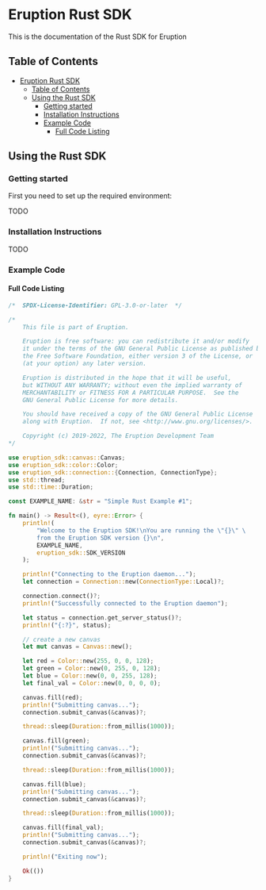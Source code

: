 # Eruption Rust SDK

This is the documentation of the Rust SDK for Eruption

## Table of Contents

- [Eruption Rust SDK](#eruption-rust-sdk)
  - [Table of Contents](#table-of-contents)
  - [Using the Rust SDK](#using-the-rust-sdk)
    - [Getting started](#getting-started)
    - [Installation Instructions](#installation-instructions)
    - [Example Code](#example-code)
      - [Full Code Listing](#full-code-listing)

## Using the Rust SDK

### Getting started

First you need to set up the required environment:

TODO

### Installation Instructions

TODO

### Example Code

#### Full Code Listing

```rust
/*  SPDX-License-Identifier: GPL-3.0-or-later  */

/*
    This file is part of Eruption.

    Eruption is free software: you can redistribute it and/or modify
    it under the terms of the GNU General Public License as published by
    the Free Software Foundation, either version 3 of the License, or
    (at your option) any later version.

    Eruption is distributed in the hope that it will be useful,
    but WITHOUT ANY WARRANTY; without even the implied warranty of
    MERCHANTABILITY or FITNESS FOR A PARTICULAR PURPOSE.  See the
    GNU General Public License for more details.

    You should have received a copy of the GNU General Public License
    along with Eruption.  If not, see <http://www.gnu.org/licenses/>.

    Copyright (c) 2019-2022, The Eruption Development Team
*/

use eruption_sdk::canvas::Canvas;
use eruption_sdk::color::Color;
use eruption_sdk::connection::{Connection, ConnectionType};
use std::thread;
use std::time::Duration;

const EXAMPLE_NAME: &str = "Simple Rust Example #1";

fn main() -> Result<(), eyre::Error> {
    println!(
        "Welcome to the Eruption SDK!\nYou are running the \"{}\" \
        from the Eruption SDK version {}\n",
        EXAMPLE_NAME,
        eruption_sdk::SDK_VERSION
    );

    println!("Connecting to the Eruption daemon...");
    let connection = Connection::new(ConnectionType::Local)?;

    connection.connect()?;
    println!("Successfully connected to the Eruption daemon");

    let status = connection.get_server_status()?;
    println!("{:?}", status);

    // create a new canvas
    let mut canvas = Canvas::new();

    let red = Color::new(255, 0, 0, 128);
    let green = Color::new(0, 255, 0, 128);
    let blue = Color::new(0, 0, 255, 128);
    let final_val = Color::new(0, 0, 0, 0);

    canvas.fill(red);
    println!("Submitting canvas...");
    connection.submit_canvas(&canvas)?;

    thread::sleep(Duration::from_millis(1000));

    canvas.fill(green);
    println!("Submitting canvas...");
    connection.submit_canvas(&canvas)?;

    thread::sleep(Duration::from_millis(1000));

    canvas.fill(blue);
    println!("Submitting canvas...");
    connection.submit_canvas(&canvas)?;

    thread::sleep(Duration::from_millis(1000));

    canvas.fill(final_val);
    println!("Submitting canvas...");
    connection.submit_canvas(&canvas)?;

    println!("Exiting now");

    Ok(())
}
```
